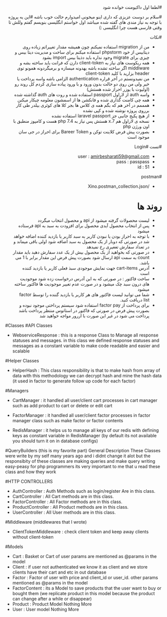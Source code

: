 <div dir="rtl" style="text-align:right;">

#لطفا اول داکیومنت خوانده شود

#سلام بر دوست عزیزی که داری اینو میخونی امیدوارم حالت خوب باشه
#این یه پروژه با توجه به نیاز مندی های گفته شده میباشد اول خواستم انگلیسی بنویسم گفتم وللش تا وقتی فارسی هست چرا انگلیسی :) 


#نکات 
- من از migration استفاده نمیکنم چون همیشه مقدار تغییراتم زیاده روی دیتابیس از خود phpstorm استفاده میکنم برای ساخت و مدیریت دیتا بیس و چیزی برای migrate وجود نداره باید دذیتا بیس import بشود 
- همه ریکوست های نیاز به client-token دارن که فرانت باید ساخته بشه و middlware اگر ساخته تشده باشه یهدونه میسازه و برمیگردونه همونو توی header بزارید با کلید client-token 
- من نمیدونستم در آخر قراره authentication الزامی باشه واسه پرداخت یا خیر ولی من روی دو حالت بدون ورود و با ورود پیاده سازی کردم کل روند رو (اولیوت با یوزر احراز شده هستش) 
- واسه auth از لاراول passport استفاده شده و روت های auth گذاشته شده   
- همه چی کامنت گذاری شده و فانکشن ها از اسمشون معلومه چیکار میکنن 
- همممم در آخر هم که بگم همه ی کلاس ها بجر کلا های کوئری بیلدر طی کار برروی پروژه نوشته شده و کپی نشده
- از هیچ پکیج جانبی جز laravel passport استفاده نشده 
- نسخه ی لاراول هم 7.x هستش پس نیاز به php 7.4 هست و کامپوز منطبق با اون ورژن php 
- بصورت پیش فرض کلاینت توکن و Bareer Token  برای احراز در جی سان موجود است 

#تست
#Login
- user : amirbesharati59@gmail.com
- pass : passpass
- id : 51

#postman 
- /Xino.postman_collection.json


# روند ها 
- لیست محصولات گرفته میشود از api و محصول انتخاب میگردد 
- پس از انتخاب محصول آیدی محصول برای افزودت به سبد به api فرستاده میشود 
- با توجه به احراز بودن یا نبودن کاربر به سبد کاربر یا بازدید کننده اضافه خواهد شد در صورتی که دوبار از یک محصول به سبد اضافه شود اولی باقی میماند و در تعداد سفارش تغغیری رخ نمیدهد 
- در صورتی که بخواهید از یک محصول بیش از یک عدد سفارش دهید باید مقدار count به سمت api ارسال شود بصورت پیش فرض این مقدار برابر با 1 می باشد.
- آدرس cart-items جهت نمایش موجودی سبذ فعلی کاربر یا بازدید کننده است 
- ساخت فاکتور : در صورتی که به این آدرس درخواست زده شود موجودیت های درون سبد چک میشود و در صورت عدم تغییر موجودیت ها فاکتور ساخته میشود 
- شما می توانید لیست فاکتور های هر کاربر یا بازدید گننده را توسط factor list دریافت کنید.
- برای پرداخت از factor pay استفاده شود سیستم پرداختی موجود نبوده و بصورت پیش فرض در صورتی که فاکتور در استاتوس منتظر پرداخت باشد پرداخت می شود در غیر این صورت با اررور مواجه خواهید شد


</div>

<div> 

#Classes
#API Classes
- WebserviceResponse : this is a response Class to Manage all response statuses and messages. in this class we defined response statuses and messages as a constant variable to make code readable and easier and scalable

#Helper Classes
- HelperHash : This class responsibility is that to make hash from array of data with this methodology we can decrypt hash and mine the hash data (it used in factor to generate follow up code for each factor)

#Managers
- CartManager : it handled all user/client cart processes in cart manager such as add product to cart or delete or edit cart

- FactorManager : it handled all user/client factor processes in factor manager class such as make factor or factor contents

- RedisManager : it helps us to manage all keys of our redis with defining keys as constant variable in RedisManager (by default its not available you should turn it on in database configs)

#QueryBuilders (this is my favorite part)
General Description
These Classes were write by my self many years ago and i didnt change it alot but the responsibity of these classes are making queries and make query writing easy-peasy for php programmers its very important to me that u read these class and how they work 

#HTTP CONTROLLERS
- AuthController : Auth Methods such as login/register Are in this class.
- CartController : All Cart methods are in this class.
- FactorController : All Factor methods are in this class.
- ProductController : All Product methods are in this class.
- UserController : All User methods are in this class.


#Middleware (middlewares that I wrote)
- ClientTokenMiddleware : check client token and keep away clients without client-token

#Models
- Cart : Basket or Cart of user params are mentioned as @params in the model 
- Client : if user not authenticated we know it as client and we store clients have their cart and etc in out database 
- Factor : Factor of user with price and client_id or user_id. other params mentioned as @params in the model
- FactorContent : its a Model to save products that the user want to buy or bought them (we replicate product in this model because the product can change after a while or disappear)
- Product : Product Model Nothing More
-   User : User model Nothing More




</div>


